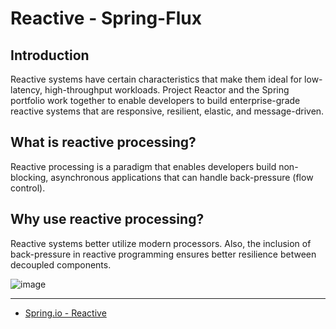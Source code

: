 # Reactive - Spring-Flux



## Introduction

<p>Reactive systems have certain characteristics that make them ideal for low-latency, high-throughput workloads. 
Project Reactor and the Spring portfolio work together to enable developers to build enterprise-grade reactive systems that are responsive, resilient, elastic, and message-driven.</p>

## What is reactive processing?
<p>Reactive processing is a paradigm that enables developers build non-blocking, asynchronous applications that can handle back-pressure (flow control).</p>

## Why use reactive processing?
<p>Reactive systems better utilize modern processors. Also, the inclusion of back-pressure in reactive programming ensures better resilience between decoupled components.</p>


![image](https://spring.io/images/diagram-reactive-dark-31d740ed8e454af5f1b8d55ae716525d.svg)

<hr/>

<ul>
  <li><a href="https://spring.io/reactive">Spring.io - Reactive</li>
</ul>
